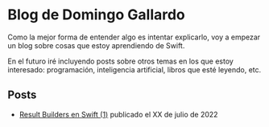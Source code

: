 # Blog de Domingo Gallardo

Como la mejor forma de entender algo es intentar explicarlo, voy a
empezar un blog sobre cosas que estoy aprendiendo de Swift. 

En el futuro iré incluyendo posts sobre otros temas en los que estoy
interesado: programación, inteligencia artificial, libros que esté
leyendo, etc.

## Posts

- [Result Builders en Swift (1)](posts/0001-result-builders-1/post.md)
  publicado el XX de julio de 2022
